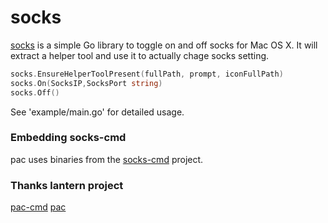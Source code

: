# socks

[socks](https://github.com/sun8911879/socks) is a simple Go library to toggle on and
off socks for Mac OS X. It will extract
a helper tool and use it to actually chage socks setting.

```go
socks.EnsureHelperToolPresent(fullPath, prompt, iconFullPath)
socks.On(SocksIP,SocksPort string)
socks.Off()
```

See 'example/main.go' for detailed usage.

### Embedding socks-cmd

pac uses binaries from the [socks-cmd](https://github.com/sun8911879/socks-cmd) project.

### Thanks lantern project
[pac-cmd](https://github.com/getlantern/pac-cmd)
[pac](https://github.com/getlantern/pac)